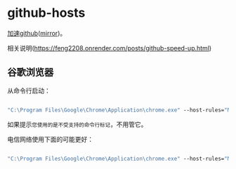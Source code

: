 # github-hosts
[加速github](https://github.com/feng2208/github-hosts)([mirror](https://github-hosts.onrender.com/))。

相关说明(https://feng2208.onrender.com/posts/github-speed-up.html)

## 谷歌浏览器
从命令行启动：
```bat

"C:\Program Files\Google\Chrome\Application\chrome.exe" --host-rules="MAP github.com octocaptcha.com:443, MAP github.githubassets.com yelp.com:443, MAP *.githubusercontent.com yelp.com:443" --host-resolver-rules="MAP octocaptcha.com 20.27.177.113, MAP yelp.com 151.101.232.116"

```
如果提示`您使用的是不受支持的命令行标记`，不用管它。

电信网络使用下面的可能更好：
```bat

"C:\Program Files\Google\Chrome\Application\chrome.exe" --host-rules="MAP github.com octocaptcha.com:443, MAP github.githubassets.com yelp.com:443, MAP *.githubusercontent.com yelp.com:443" --host-resolver-rules="MAP octocaptcha.com 20.27.177.113, MAP yelp.com 151.101.40.116"

```


